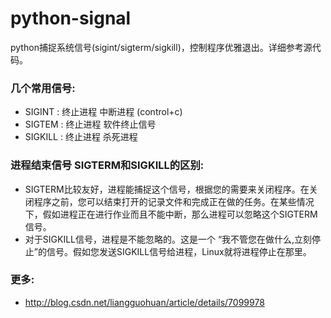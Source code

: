 python-signal
=============

python捕捉系统信号(sigint/sigterm/sigkill)，控制程序优雅退出。详细参考源代码。

### 几个常用信号:    
* SIGINT    : 终止进程  中断进程  (control+c)    
* SIGTEM    : 终止进程     软件终止信号    
* SIGKILL   :  终止进程     杀死进程

### 进程结束信号 SIGTERM和SIGKILL的区别:    
* SIGTERM比较友好，进程能捕捉这个信号，根据您的需要来关闭程序。在关闭程序之前，您可以结束打开的记录文件和完成正在做的任务。在某些情况下，假如进程正在进行作业而且不能中断，那么进程可以忽略这个SIGTERM信号。
* 对于SIGKILL信号，进程是不能忽略的。这是一个 “我不管您在做什么,立刻停止”的信号。假如您发送SIGKILL信号给进程，Linux就将进程停止在那里。

### 更多:
* http://blog.csdn.net/liangguohuan/article/details/7099978
